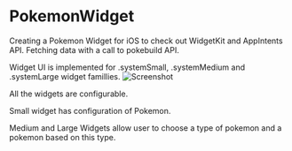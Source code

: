 # PokemonWidget
Creating a Pokemon Widget for iOS to check out WidgetKit and AppIntents API. Fetching data with a call to pokebuild API.

Widget UI is implemented for .systemSmall, .systemMedium and .systemLarge widget famillies.
![Screenshot](https://github.com/katebrr/PokemonWidget/assets/27740069/b52814f8-2f8d-4d62-a645-07afe37fe8fd)

All the widgets are configurable.

Small widget has configuration of Pokemon.

Medium and Large Widgets allow user to choose a type of pokemon and a pokemon based on this type.
